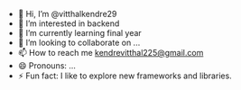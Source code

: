 - 👋 Hi, I’m @vitthalkendre29
- 👀 I’m interested in backend
- 🌱 I’m currently learning final year
- 💞️ I’m looking to collaborate on ...
- 📫 How to reach me kendrevitthal225@gmail.com
- 😄 Pronouns: ...
- ⚡ Fun fact: I like to explore new frameworks and libraries.

<!---
vitthalkendre29/vitthalkendre29 is a ✨ special ✨ repository because its `README.md` (this file) appears on your GitHub profile.
You can click the Preview link to take a look at your changes.
--->
